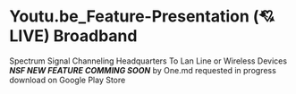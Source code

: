 # Youtu.be_Feature-Presentation (💘 LIVE) Broadband 
Spectrum Signal Channeling Headquarters To Lan Line or 
Wireless Devices  ***NSF NEW FEATURE COMMING SOON***
by One.md requested in progress download on Google 
Play Store
